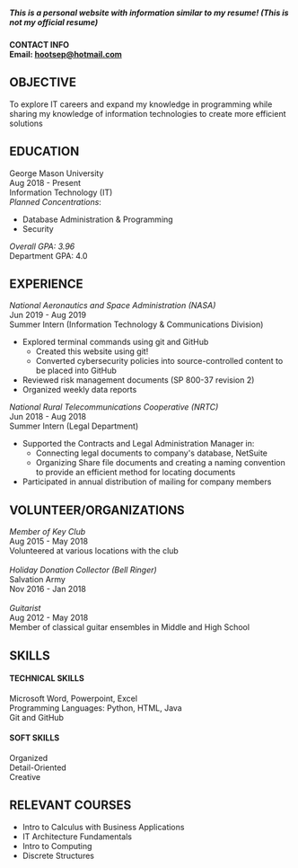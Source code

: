 ##### This is a personal website with information similar to my resume! (This is not my official resume)
#### CONTACT INFO<br> Email: hootsep@hotmail.com<br>
## OBJECTIVE
To explore IT careers and expand my knowledge in programming while sharing my knowledge of information technologies to create more efficient solutions
## EDUCATION
George Mason University<br> Aug 2018 - Present<br> Information Technology (IT)<br>
*Planned Concentrations*: 
+ Database Administration & Programming
+ Security<br>

*Overall GPA: 3.96*<br> Department GPA: 4.0<br>
## EXPERIENCE
*National Aeronautics and Space Administration (NASA)*<br> Jun 2019 - Aug 2019<br>
Summer Intern (Information Technology & Communications Division)
+ Explored terminal commands using git and GitHub
	+ Created this website using git!
	+ Converted cybersecurity policies into source-controlled content to be placed into GitHub
+ Reviewed risk management documents (SP 800-37 revision 2)
+ Organized weekly data reports<br>

*National Rural Telecommunications Cooperative (NRTC)*<br> Jun 2018 - Aug 2018<br> Summer Intern (Legal Department)<br>
+ Supported the Contracts and Legal Administration Manager in:
	+ Connecting legal documents to company's database, NetSuite
	+ Organizing Share file documents and creating a naming convention to provide an efficient method for locating documents
+ Participated in annual distribution of mailing for company members

## VOLUNTEER/ORGANIZATIONS
*Member of Key Club*<br> Aug 2015 - May 2018<br> Volunteered at various locations with the club<br><br> *Holiday Donation Collector (Bell Ringer)*<br> Salvation Army<br> Nov 2016 - Jan 2018<br><br> *Guitarist*<br> Aug 2012 - May 2018<br> Member of classical guitar ensembles in Middle and High School<br>	
## SKILLS
#### TECHNICAL SKILLS
Microsoft Word, Powerpoint, Excel<br> Programming Languages: Python, HTML, Java<br> Git and GitHub<br>
#### SOFT SKILLS
Organized<br> Detail-Oriented<br> Creative
## RELEVANT COURSES
+ Intro to Calculus with Business Applications<br> 
+ IT Architecture Fundamentals<br>
+ Intro to Computing<br> 
+ Discrete Structures








